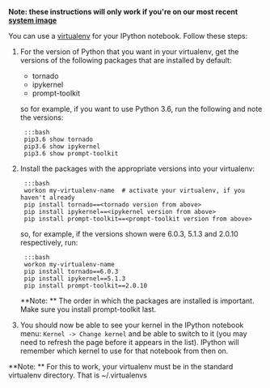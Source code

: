 
<!--
.. title: Using a virtualenv in an IPython notebook
.. slug: IPythonNotebookVirtualenvs
.. date: 2015-09-24 14:35:28 UTC+01:00
.. tags:
.. category:
.. link:
.. description:
.. type: text
-->

<!--
NOTE: this help page should mirror FT #5065.  If you change it, change the test.
-->

**Note: these instructions will only work if you're on our most recent [system image](/pages/ChangingSystemImage)**

You can use a [virtualenv](/pages/VirtualenvsExplained) for your IPython notebook.
Follow these steps:

1. For the version of Python that you want in your virtualenv, get the versions
   of the following packages that are installed by default:
    * tornado
    * ipykernel
    * prompt-toolkit

    so for example, if you want to use Python 3.6, run the following and note the versions:

        :::bash
        pip3.6 show tornado
        pip3.6 show ipykernel
        pip3.6 show prompt-toolkit

2. Install the packages with the appropriate versions into your virtualenv:

        :::bash
        workon my-virtualenv-name  # activate your virtualenv, if you haven't already
        pip install tornado==<tornado version from above>
        pip install ipykernel==<ipykernel version from above>
        pip install prompt-toolkit==<prompt-toolkit version from above>

    so, for example, if the versions shown were 6.0.3, 5.1.3 and 2.0.10 respectively, run:

        :::bash
        workon my-virtualenv-name
        pip install tornado==6.0.3
        pip install ipykernel==5.1.3
        pip install prompt-toolkit==2.0.10

    **Note: ** The order in which the packages are installed is important. Make
    sure you install prompt-toolkit last.

3. You should now be able to see your kernel in the IPython notebook menu:
   `Kernel -> Change kernel` and be able to switch to it (you may need to
   refresh the page before it appears in the list). IPython will remember
   which kernel to use for that notebook from then on.

**Note: ** For this to work, your virtualenv must be in the standard
virtualenv directory. That is ~/.virtualenvs
